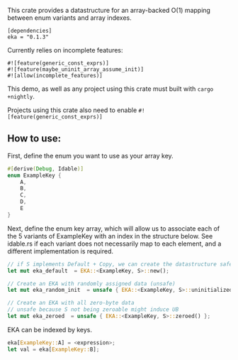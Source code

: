 This crate provides a datastructure for an array-backed O(1) mapping between enum variants and array indexes.

```
[dependencies]
eka = "0.1.3"
```

Currently relies on incomplete features:
```
#![feature(generic_const_exprs)]
#![feature(maybe_uninit_array_assume_init)]
#![allow(incomplete_features)]
```

This demo, as well as any project using this crate must built with `cargo +nightly`. 

Projects using this crate also need to enable
`#![feature(generic_const_exprs)]`

## How to use:

First, define the enum you want to use as your array key.

``` main.rs
#[derive(Debug, Idable)]
enum ExampleKey {
    A,
    B,
    C,
    D,
    E
}
``` 

Next, define the enum key array, which will allow us to associate each of the 5 variants of ExampleKey with an index in the structure below. See idable.rs if each variant does not necessarily map to each element, and a different implementation is required.
```main.rs
// if S implements Default + Copy, we can create the datastructure safely
let mut eka_default  = EKA::<ExampleKey, S>::new();

// Create an EKA with randomly assigned data (unsafe)
let mut eka_random_init  = unsafe { EKA::<ExampleKey, S>::uninitialized() };

// Create an EKA with all zero-byte data 
// unsafe because S not being zeroable might induce UB
let mut eka_zeroed  = unsafe { EKA::<ExampleKey, S>::zeroed() };
```

EKA can be indexed by keys.
```main.rs
eka[ExampleKey::A] = <expression>;
let val = eka[ExampleKey::B];
```

